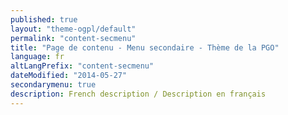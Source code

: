 ```yaml
---
published: true
layout: "theme-ogpl/default"
permalink: "content-secmenu"
title: "Page de contenu - Menu secondaire - Thème de la PGO"
language: fr
altLangPrefix: "content-secmenu"
dateModified: "2014-05-27"
secondarymenu: true
description: French description / Description en français
---
```


